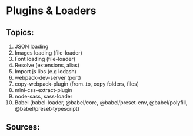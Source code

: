 # Plugins & Loaders

## Topics:

1. JSON loading
2. Images loading (file-loader)
3. Font loading (file-loader)
4. Resolve (extensions, alias)
5. Import js libs (e.g lodash)
6. webpack-dev-server (port)
7. copy-webpack-plugin (from..to, copy folders, files)
8. mini-css-extract-plugin
9. node-sass, sass-loader
10. Babel (babel-loader, @babel/core, @babel/preset-env, @babel/polyfill, @babel/preset-typescript)

## Sources:
